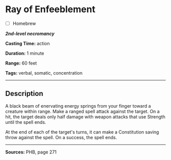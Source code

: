 # Ray of Enfeeblement

- [ ] Homebrew

***2nd-level necromancy***

**Casting Time:** action

**Duration:** 1 minute

**Range:** 60 feet

**Tags:** verbal, somatic, concentration

---

## Description
A black beam of enervating energy springs from your finger toward a creature within range.
Make a ranged spell attack against the target.
On a hit, the target deals only half damage with weapon attacks that use Strength until the spell ends.

At the end of each of the target's turns, it can make a Constitution saving throw against the spell.
On a success, the spell ends.

---

**Sources:** PHB, page 271
